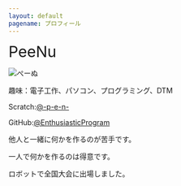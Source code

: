 ```yaml
---
layout: default
pagename: プロフィール
---
```

<div style="font-size:30px;">PeeNu</div>

![ぺーぬ](https://uploads.scratch.mit.edu/users/avatars/26293407.png)

趣味：電子工作、パソコン、プログラミング、DTM

Scratch:<a href="(https://scratch.mit.edu/users/-p-e-n-/)">@-p-e-n-</a>

GitHub:<a href="(https://github.com/EnthusiasticProgram/EnthusiasticProgram.github.io)">@EnthusiasticProgram</a>

他人と一緒に何かを作るのが苦手です。

一人で何かを作るのは得意です。

ロボットで全国大会に出場しました。